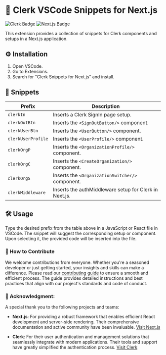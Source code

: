 # 📘 Clerk VSCode Snippets for Next.js

[![Clerk Badge](https://img.shields.io/badge/Clerk-Next.js-blue)](https://www.clerk.dev/)
[![Next.js Badge](https://img.shields.io/badge/Next.js-13.0.0-black)](https://nextjs.org/)

This extension provides a collection of snippets for Clerk components and setups in a Next.js application.

## ⚙️ Installation

1. Open VSCode.
2. Go to Extensions.
3. Search for "Clerk Snippets for Next.js" and install.

## 📝 Snippets

| Prefix          | Description                                               |
|-----------------|-----------------------------------------------------------|
| `clerkIn`       | Inserts a Clerk SignIn page setup.                        |
| `clerkOutBtn`   | Inserts the `<SignOutButton/>` component.                 |
| `clerkUserBtn`  | Inserts the `<UserButton/>` component.                    |
| `clerkUserProfile` | Inserts the `<UserProfile/>` component.               |
| `clerkOrgP`     | Inserts the `<OrganizationProfile/>` component.           |
| `clerkOrgC`     | Inserts the `<CreateOrganization/>` component.            |
| `clerkOrgS`     | Inserts the `<OrganizationSwitcher/>` component.          |
| `clerkMiddleware` | Inserts the authMiddleware setup for Clerk in Next.js. |

## 🛠 Usage

Type the desired prefix from the table above in a JavaScript or React file in VSCode. The snippet will suggest the corresponding setup or component. Upon selecting it, the provided code will be inserted into the file.


### 🤝 How to Contribute


We welcome contributions from everyone. Whether you're a seasoned developer or just getting started, your insights and skills can make a difference. Please read our [contributing guide](CONTRIBUTING.md) to ensure a smooth and efficient process. The guide provides detailed instructions and best practices that align with our project's standards and code of conduct.



### 🙏 **Acknowledgment**:


A special thank you to the following projects and teams:

- **Next.js**: For providing a robust framework that enables efficient React development and server-side rendering. Their comprehensive documentation and active community have been invaluable. [Visit Next.js](https://nextjs.org/)

- **Clerk**: For their user authentication and management solutions that seamlessly integrate with modern applications. Their tools and support have greatly simplified the authentication process. [Visit Clerk](https://clerk.com/)

